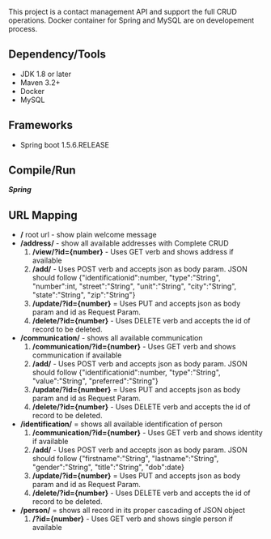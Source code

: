 This project is a contact management API and support the full CRUD operations.
Docker container for Spring and MySQL are on developement process. 

## Dependency/Tools
* JDK 1.8 or later
* Maven 3.2+
* Docker
* MySQL

## Frameworks
* Spring boot 1.5.6.RELEASE


## Compile/Run 
_**Spring**_

## URL Mapping
* **/** root url - show plain welcome message
* **/address/** - show all available addresses with Complete CRUD
    1. **/view/?id={number}** - Uses GET verb and shows address if available
    1. **/add/** - Uses POST verb and accepts json as body param. JSON should follow {"identificationid":number, "type":"String", "number":int, "street":"String", "unit":"String", "city":"String", "state":"String", "zip":"String"}
    1. **/update/?id={number}** = Uses PUT and accepts json as body param and id as Request Param.
    1. **/delete/?id={number}** - Uses DELETE verb and accepts the id of record to be deleted.
* **/communication/** - shows all available communication
    1. **/communication/?id={number}** - Uses GET verb and shows communication if available
    1. **/add/** - Uses POST verb and accepts json as body param. JSON should follow {"identificationid":number, "type":"String",  "value":"String", "preferred":"String"}
    1. **/update/?id={number}** = Uses PUT and accepts json as body param and id as Request Param.
    1. **/delete/?id={number}** - Uses DELETE verb and accepts the id of record to be deleted.
* **/identification/** = shows all available identification of person
    1. **/communication/?id={number}** - Uses GET verb and shows identity if available
    1. **/add/** - Uses POST verb and accepts json as body param. JSON should follow {"firstname":"String", "lastname":"String",  "gender":"String", "title":"String", "dob":date}
    1. **/update/?id={number}** = Uses PUT and accepts json as body param and id as Request Param.
    1. **/delete/?id={number}** - Uses DELETE verb and accepts the id of record to be deleted.
* **/person/** = shows all record in its proper cascading of JSON object
    1. **/?id={number}** - Uses GET verb and shows single person if available
